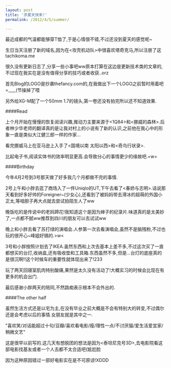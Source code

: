 ```yaml
---
layout: post
title: '求夏天快来!'
permalink: /2012/4/5/summer/

---
```


最近成都的气温都能够穿T恤了,于是心情很不错,不过还没到夏天的感觉呢~

生日当天注册了新的域名,因为在<攻壳机动队>中很喜欢塔奇克马,所以注册了这tachikoma.me

很久没有更新日志了,分享一些小事吧ww原本打算在这边是更新技术类的文章的,不过现在我实在是没有值得分享的技巧或者收获..orz

首先Blog的LOGO是抄袭thefancy.com的,在我做出下一个LOGO之前暂时用着吧=___,(节操掉了喂

另外给XG-M配了一个50mm 1.7的镜头,第一卷还没有拍完所以还不知道效果.

####Read

上个月开始在慢慢的恢复阅读兴趣,推动力主要来源于<1Q84>和<挪威的森林>.后者林少华老师的翻译真的是让我对村上的小说有了新的认识,之前他在我心中的形象一直是类似大江健三郎一样的作家…

看完挪威马上在亚马逊上入手了<国境以南 太阳以西>和<奇鸟行状录>.

比起电子书,阅读实体书的效率明显更高.会导致分心的事情更少的缘故吧.=w=

####Birthday

今年4月2号到3号那天做了好多我几个月都做不完的事情.

2号上午和小胖去逛了商场入了一件Uniqlo的UT,下午去看了<春娇与志明>.话说那天看到好多好帅的Foreigner~(少女心),还看到了被妈妈带去滑冰的超萌的外国小正太,等咱胆子再大点就去尝试拍陌生人了ww

晚饭吃的是传说中的老妈蹄花!我知道这个是因为婶子的纪录片.味道真的是太美妙了,一点都不腻ww推荐到四川的朋友可以去试试ww

晚上和小胖去看了苏打绿的演唱会.人参第一次去看演唱会,虽然不是脑残粉,不过也玩的很开心~峰姐好搞的.>w<

3号和小胖按照计划去了IKEA.虽然东西和上次去基本上差不多,不过这次买了一直都想买的台灯,收纳盒,还有吸收垫和工具箱.东西虽然不多,但是…台灯的底座真的是很沉啊!!这个时候车的重要性就体现出来了!233

玩了两天回寝室肌肉特别酸痛,果然是太久没有活动了!大概实习的时候会比现在有更多的机会出门.

最后感谢小胖两天的陪同,不然路痴表示根本不会外出的.

####The other half

虽然生活方式还是以宅为主,在没有毕业之前大概是不会有特别大的转变,不过偶尔还是会考虑以后的事情.女朋友就是其中之一.

"喜欢笑/对话能超过十句/豆瓣/喜欢看电影/瘦/理性一点/不讨厌猫/爱生活爱宜家/稍微文艺"

这是很早以前写的.这几天有想脱团的想法是因为<泰坦尼克号3D>,去电影院看这部电影找基友或者一个人去都不太合适吧(尴尬脸

因为这种原因错过一部好电影实在是不可原谅!XDDD
